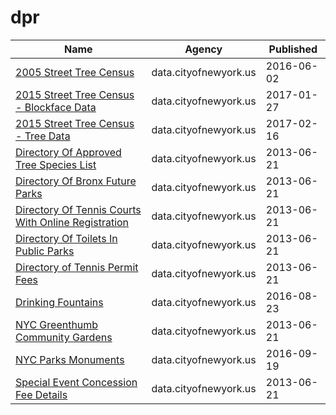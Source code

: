 # dpr

Name | Agency | Published
---- | ---- | ---------
[2005 Street Tree Census](../socrata/29bw-z7pj.md) | data.cityofnewyork.us | 2016-06-02
[2015 Street Tree Census - Blockface Data](../socrata/ju3b-rwpy.md) | data.cityofnewyork.us | 2017-01-27
[2015 Street Tree Census - Tree Data](../socrata/uvpi-gqnh.md) | data.cityofnewyork.us | 2017-02-16
[Directory Of Approved Tree Species List](../socrata/99wq-x9cr.md) | data.cityofnewyork.us | 2013-06-21
[Directory Of Bronx Future Parks](../socrata/ssk8-4egt.md) | data.cityofnewyork.us | 2013-06-21
[Directory Of Tennis Courts With Online Registration](../socrata/j6ik-kjbs.md) | data.cityofnewyork.us | 2013-06-21
[Directory Of Toilets In Public Parks](../socrata/hjae-yuav.md) | data.cityofnewyork.us | 2013-06-21
[Directory of Tennis Permit Fees](../socrata/9n2n-hkug.md) | data.cityofnewyork.us | 2013-06-21
[Drinking Fountains](../socrata/ph76-k6qa.md) | data.cityofnewyork.us | 2016-08-23
[NYC Greenthumb Community Gardens](../socrata/ajxm-kzmj.md) | data.cityofnewyork.us | 2013-06-21
[NYC Parks Monuments](../socrata/6rrm-vxj9.md) | data.cityofnewyork.us | 2016-09-19
[Special Event Concession Fee Details](../socrata/7cqi-bt79.md) | data.cityofnewyork.us | 2013-06-21

